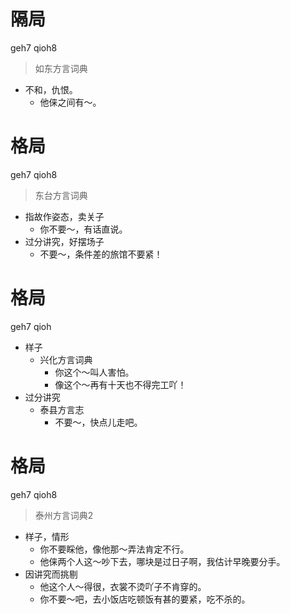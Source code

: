 # 隔局
geh7 qioh8
> 如东方言词典
- 不和，仇恨。
  - 他俫之间有～。

# 格局
geh7 qioh8
> 东台方言词典
- 指故作姿态，卖关子
  - 你不要～，有话直说。
- 过分讲究，好摆场子
  - 不要～，条件差的旅馆不要紧！

# 格局
geh7 qioh
+ 样子
  * 兴化方言词典
    - 你这个～叫人害怕。
    - 像这个～再有十天也不得完工吖！
+ 过分讲究
  * 泰县方言志
    - 不要～，快点儿走吧。


# 格局
geh7 qioh8
> 泰州方言词典2
- 样子，情形
  - 你不要睬他，像他那～弄法肯定不行。
  - 他俫两个人这～吵下去，哪块是过日子啊，我估计早晚要分手。
- 因讲究而挑剔
  - 他这个人～得很，衣裳不烫吖子不肯穿的。
  - 你不要～吧，去小饭店吃顿饭有甚的要紧，吃不杀的。
